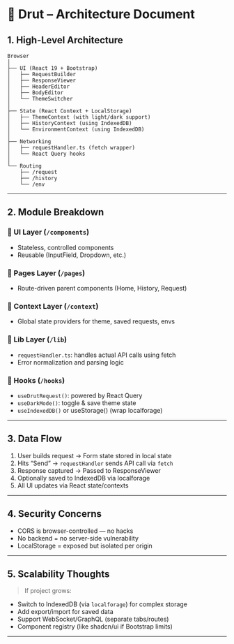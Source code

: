 
# 🧱 **Drut – Architecture Document**

## 1. **High-Level Architecture**

```
Browser
│
├── UI (React 19 + Bootstrap)
│   ├── RequestBuilder
│   ├── ResponseViewer
│   ├── HeaderEditor
│   ├── BodyEditor
│   └── ThemeSwitcher
│
├── State (React Context + LocalStorage)
│   ├── ThemeContext (with light/dark support)
│   ├── HistoryContext (using IndexedDB)
│   └── EnvironmentContext (using IndexedDB)
│
├── Networking
│   ├── requestHandler.ts (fetch wrapper)
│   └── React Query hooks
│
└── Routing
    ├── /request
    ├── /history
    └── /env
```

---

## 2. **Module Breakdown**

### 🔸 UI Layer (`/components`)

* Stateless, controlled components
* Reusable (InputField, Dropdown, etc.)

### 🔸 Pages Layer (`/pages`)

* Route-driven parent components (Home, History, Request)

### 🔸 Context Layer (`/context`)

* Global state providers for theme, saved requests, envs

### 🔸 Lib Layer (`/lib`)

* `requestHandler.ts`: handles actual API calls using fetch
* Error normalization and parsing logic

### 🔸 Hooks (`/hooks`)

* `useDrutRequest()`: powered by React Query
* `useDarkMode()`: toggle & save theme state
* `useIndexedDB()` or useStorage() (wrap localforage)

---

## 3. **Data Flow**

1. User builds request → Form state stored in local state
2. Hits “Send” → `requestHandler` sends API call via `fetch`
3. Response captured → Passed to ResponseViewer
4. Optionally saved to IndexedDB via localforage
5. All UI updates via React state/contexts

---

## 4. **Security Concerns**

* CORS is browser-controlled — no hacks
* No backend = no server-side vulnerability
* LocalStorage = exposed but isolated per origin

---

## 5. **Scalability Thoughts**

> If project grows:

* Switch to IndexedDB (via `localforage`) for complex storage
* Add export/import for saved data
* Support WebSocket/GraphQL (separate tabs/routes)
* Component registry (like shadcn/ui if Bootstrap limits)

---

